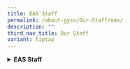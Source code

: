 ```yaml
---
title: EAS Staff
permalink: /about-gyss/Our-Staff/eas/
description: ""
third_nav_title: Our Staff
variant: tiptap
---
```

<div data-type="detailGroup" class="isomer-accordion-group isomer-accordion isomer-accordion-white">
<details class="isomer-details">
<summary><strong>EAS Staff</strong>
</summary>
<div data-type="detailsContent" class="isomer-details-content">
<table style="minWidth: 50px">
<colgroup>
<col>
<col>
</colgroup>
<tbody>
<tr>
<td rowspan="1" colspan="1">
<p>Admin Manager</p>
</td>
<td rowspan="1" colspan="1">
<p>Mr Raymond Moo</p>
</td>
</tr>
<tr>
<td rowspan="1" colspan="1">
<p>Admin Executive</p>
</td>
<td rowspan="1" colspan="1">
<p>Mr Tan Pang Kok</p>
</td>
</tr>
<tr>
<td rowspan="1" colspan="1">
<p>Corporate Support Officer</p>
</td>
<td rowspan="1" colspan="1">
<p>Mdm Haryati</p>
</td>
</tr>
<tr>
<td rowspan="1" colspan="1">
<p>Corporate Support Officer</p>
</td>
<td rowspan="1" colspan="1">
<p>Mdm Helen Wong</p>
</td>
</tr>
<tr>
<td rowspan="1" colspan="1">
<p>Corporate Support Officer</p>
</td>
<td rowspan="1" colspan="1">
<p>Ms Julie Wan</p>
</td>
</tr>
<tr>
<td rowspan="1" colspan="1">
<p>Receptionist</p>
</td>
<td rowspan="1" colspan="1">
<p>Ms Jean Teo</p>
</td>
</tr>
<tr>
<td rowspan="1" colspan="1">
<p>Operation Printing</p>
</td>
<td rowspan="1" colspan="1">
<p>Mdm Serene Low</p>
</td>
</tr>
<tr>
<td rowspan="1" colspan="1">
<p>Operation Manager</p>
</td>
<td rowspan="1" colspan="1">
<p>Mr Khairul Salleh</p>
<p></p>
</td>
</tr>
<tr>
<td rowspan="1" colspan="1">
<p>Operation Manager</p>
</td>
<td rowspan="1" colspan="1">
<p>Mr Ong Choon Kong</p>
</td>
</tr>
<tr>
<td rowspan="1" colspan="1">
<p>Operation Support Officer</p>
</td>
<td rowspan="1" colspan="1">
<p>Mdm Lee Kuan Siew</p>
</td>
</tr>
<tr>
<td rowspan="1" colspan="1">
<p>Operation Support Officer</p>
</td>
<td rowspan="1" colspan="1">
<p>Mdm Alice Ong</p>
</td>
</tr>
<tr>
<td rowspan="1" colspan="1">
<p>Operation Support Officer</p>
</td>
<td rowspan="1" colspan="1">
<p>Mdm Pon Malarvili Ponnampalm</p>
</td>
</tr>
<tr>
<td rowspan="1" colspan="1">
<p>ICT Manager</p>
<p></p>
</td>
<td rowspan="1" colspan="1">
<p>Mr Hanafi</p>
</td>
</tr>
<tr>
<td rowspan="1" colspan="1">
<p>Desktop Engineer</p>
</td>
<td rowspan="1" colspan="1">
<p>Mr Lam Man Chin</p>
</td>
</tr>
<tr>
<td rowspan="1" colspan="1">
<p>Desktop Engineer</p>
</td>
<td rowspan="1" colspan="1">
<p>Mr Sanjef</p>
</td>
</tr>
<tr>
<td rowspan="1" colspan="1">
<p>STEM (Workshop Inst)</p>
</td>
<td rowspan="1" colspan="1">
<p>Mr Abdul Rahman</p>
</td>
</tr>
<tr>
<td rowspan="1" colspan="1">
<p>STEM (Workshop Inst)</p>
</td>
<td rowspan="1" colspan="1">
<p>Mr Chng Kian Hu</p>
</td>
</tr>
<tr>
<td rowspan="1" colspan="1">
<p>STEM (Lab Tech)</p>
</td>
<td rowspan="1" colspan="1">
<p>Ms Siti Aishah</p>
</td>
</tr>
<tr>
<td rowspan="1" colspan="1">
<p>STEM (Lab Tech)</p>
</td>
<td rowspan="1" colspan="1">
<p>Mrs Chan_Ng Ai Khim</p>
</td>
</tr>
<tr>
<td rowspan="1" colspan="1">
<p>Library Assistant</p>
</td>
<td rowspan="1" colspan="1">
<p>Ms Kathleen Satuito</p>
</td>
</tr>
<tr>
<td rowspan="1" colspan="1">
<p>Student Health Advisor</p>
</td>
<td rowspan="1" colspan="1">
<p>Ms Wong Xin Wei</p>
</td>
</tr>
<tr>
<td rowspan="1" colspan="1">
<p>Teacher Aide</p>
</td>
<td rowspan="1" colspan="1">
<p>Miss Alicia Mok</p>
</td>
</tr>
</tbody>
</table>
</div>
</details>
</div>
<p></p>